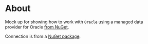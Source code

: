 ﻿# About

Mock up for showing how to work with `Oracle` using a managed data provider for Oracle [from NuGet](https://www.nuget.org/packages/Oracle.ManagedDataAccess.Core/3.21.70?_src=template).

Connection is from a [NuGet package](https://www.nuget.org/packages/ConfigurationLibrary/1.0.1?_src=template).


